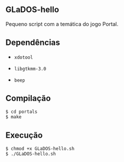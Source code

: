 GLaDOS-hello
------------
Pequeno script com a temática do jogo Portal.

## Dependências

* `xdotool`

* `libgtkmm-3.0`

* `beep`

## Compilação

```shell
$ cd portals
$ make
```

## Execução

```shell
$ chmod +x GLaDOS-hello.sh
$ ./GLaDOS-hello.sh
```
